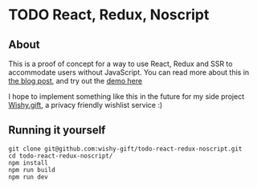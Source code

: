 # TODO React, Redux, Noscript

## About

This is a proof of concept for a way to use React, Redux and SSR to accommodate users without JavaScript. You can read more about this in [the blog post](https://blog.klungo.no/2020/05/28/using-react-and-redux-to-acommodate-users-without-javascript/), and try out the [demo here](https://todo-react-redux-noscript.herokuapp.com/)

I hope to implement something like this in the future for my side project [Wishy.gift](https://wishy.gift), a privacy friendly wishlist service :)

## Running it yourself

```
git clone git@github.com:wishy-gift/todo-react-redux-noscript.git
cd todo-react-redux-noscript/
npm install
npm run build
npm run dev
```
